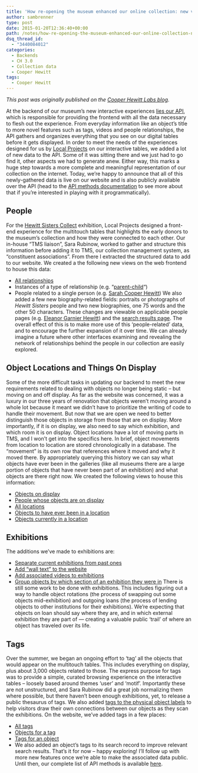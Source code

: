 ```yaml
---
title: 'How re-opening the museum enhanced our online collection: new views, new API methods'
author: sambrenner
type: post
date: 2015-01-20T12:36:40+00:00
path: /notes/how-re-opening-the-museum-enhanced-our-online-collection-new-views-new-api-methods/
dsq_thread_id:
  - "3440084012"
categories:
  - Backends
  - CH 3.0
  - Collection data
  - Cooper Hewitt
tags:
  - Cooper Hewitt
---
```

_This post was originally published on the [Cooper Hewitt Labs blog][1]._

At the backend of our museum’s new interactive experiences [lies our API][2], which is responsible for providing the frontend with all the data necessary to flesh out the experience. From everyday information like an object’s title to more novel features such as tags, videos and people relationships, the API gathers and organizes everything that you see on our digital tables before it gets displayed.
In order to meet the needs of the experiences designed for us by [Local Projects][3] on our interactive tables, we added a lot of new data to the API. Some of it was sitting there and we just had to go find it, other aspects we had to generate anew.
Either way, this marks a huge step towards a more complete and meaningful representation of our collection on the internet.
Today, we’re happy to announce that all of this newly-gathered data is live on our website and is also publicly available over the API (head to the [API methods documentation][4] to see more about that if you&#8217;re interested in playing with it programmatically).
## People
For the [Hewitt Sisters Collect][5] exhibition, Local Projects designed a front-end experience for the multitouch tables that highlights the early donors to the museum&#8217;s collection and how they were connected to each other. Our in-house &#8220;TMS liaison&#8221;, Sara Rubinow, worked to gather and structure this information before adding it to TMS, our collection management system, as &#8220;constituent associations&#8221;. From there I extracted the structured data to add to our website.
We created a the following new views on the web frontend to house this data:
  * [All relationships][6]
  * Instances of a type of relationship (e.g. &#8220;[parent-child][7]&#8220;)
  * People related to a single person (e.g. [Sarah Cooper Hewitt][8])
We also added a few new biography-related fields: portraits or photographs of _Hewitt Sisters_ people and two new biographies, one 75 words and the other 50 characters. These changes are viewable on applicable people pages (e.g. [Eleanor Garnier Hewitt][9]) and the [search results page][10].
The overall effect of this is to make more use of this &#8216;people-related&#8217; data, and to encourage the further expansion of it over time. We can already imagine a future where other interfaces examining and revealing the network of relationships behind the people in our collection are easily explored.
## Object Locations and Things On Display
Some of the more difficult tasks in updating our backend to meet the new requirements related to dealing with objects no longer being static &#8211; but moving on and off display. As far as the website was concerned, it was a luxury in our three years of renovation that objects weren&#8217;t moving around a whole lot because it meant we didn&#8217;t have to prioritize the writing of code to handle their movement.
But now that we are open we need to better distinguish those objects in storage from those that are on display. More importantly, if it is on display, we also need to say which exhibition, and which room it is on display.
Object locations have a lot of moving parts in TMS, and I won&#8217;t get into the specifics here. In brief, object movements from location to location are stored chronologically in a database. The &#8220;movement&#8221; is its own row that references where it moved and why it moved there. By appropriately querying this history we can say what objects have ever been in the galleries (like all museums there are a large portion of objects that have never been part of an exhibition) and what objects are there right now.
We created the following views to house this information:
  * [Objects on display][11]
  * [People whose objects are on display][12]
  * [All locations][13]
  * [Objects to have ever been in a location][14]
  * [Objects currently in a location][15]
## Exhibitions
The additions we&#8217;ve made to exhibitions are:
  * [Separate current exhibitions from past ones][16]
  * [Add &#8220;wall text&#8221; to the website][17]
  * [Add associated videos to exhibitions][18]
  * [Group objects by which section of an exhibition they were in][19]
There is still some work to be done with exhibitions. This includes figuring out a way to handle object rotations (the process of swapping out some objects mid-exhibition) and outgoing loans (the process of lending objects to other institutions for their exhibitions). We&#8217;re expecting that objects on loan should say where they are, and in which external exhibition they are part of &#8212; creating a valuable public &#8216;trail&#8217; of where an object has traveled over its life.
## Tags
Over the summer, we began an ongoing effort to &#8216;tag&#8217; all the objects that would appear on the multitouch tables. This includes everything on display, plus about 3,000 objects related to those. The express purpose for tags was to provide a simple, curated browsing experience on the interactive tables &#8211; loosely based around themes &#8216;user&#8217; and &#8216;motif&#8217;. Importantly these are not unstructured, and Sara Rubinow did a great job normalizing them where possible, but there haven&#8217;t been enough exhibitions, yet, to release a public thesaurus of tags.
We also added [tags to the physical object labels][20] to help visitors draw their own connections between our objects as they scan the exhibitions.
On the website, we&#8217;ve added tags in a few places:
  * [All tags][21]
  * [Objects for a tag][22]
  * [Tags for an object][23]
  * We also added an object&#8217;s tags to its search record to improve relevant search results.
That&#8217;s it for now &#8211; happy exploring! I&#8217;ll follow up with more new features once we&#8217;re able to make the associated data public.
Until then, our complete list of API methods is available [here][4].

 [1]: http://labs.cooperhewitt.org/2015/how-re-opening-the-museum-enhanced-our-online-collection-new-views-new-api-methods/
 [2]: https://labs.cooperhewitt.org/2014/the-api-at-the-center-of-the-museum/
 [3]: http://localprojects.net/
 [4]: https://collection.cooperhewitt.org/api/methods
 [5]: http://www.cooperhewitt.org/events/opening-exhibitions/hewitt-sisters-collect/
 [6]: https://collection.cooperhewitt.org/relationships
 [7]: https://collection.cooperhewitt.org/relationships/68732893/
 [8]: https://collection.cooperhewitt.org/people/18049321/relationships/
 [9]: https://collection.cooperhewitt.org/people/18049325/
 [10]: https://collection.cooperhewitt.org/search/collection/?query=john+pierpont+morgan
 [11]: https://collection.cooperhewitt.org/objects/ondisplay
 [12]: https://collection.cooperhewitt.org/people/ondisplay
 [13]: https://collection.cooperhewitt.org/locations/
 [14]: https://collection.cooperhewitt.org/locations/rooms/68527317/objects/
 [15]: https://collection.cooperhewitt.org/locations/rooms/68527317/objects/current
 [16]: https://collection.cooperhewitt.org/exhibitions/
 [17]: https://collection.cooperhewitt.org/exhibitions/51668987/text/
 [18]: https://collection.cooperhewitt.org/exhibitions/51668983/videos/
 [19]: https://collection.cooperhewitt.org/exhibitions/51668987/section/68859739/
 [20]: https://twitter.com/BArmintor/status/551115081803907072
 [21]: https://collection.cooperhewitt.org/tags/
 [22]: https://collection.cooperhewitt.org/tags/geometric/
 [23]: https://collection.cooperhewitt.org/objects/18733657/
